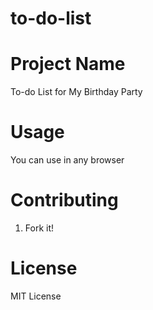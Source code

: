 # to-do-list

# Project Name
To-do List for My Birthday Party

# Usage
You can use in any browser

# Contributing
1. Fork it!

# License
MIT License 